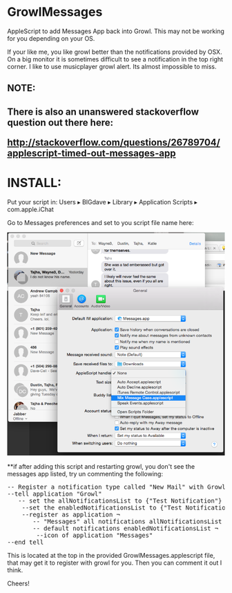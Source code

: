 GrowlMessages
=============

AppleScript to add Messages App back into Growl. This may not be working for you depending on your OS.

If your like me, you like growl better than the notifications provided by OSX. On a big monitor it is sometimes difficult to see a notification in the top right corner. I like to use musicplayer growl alert. Its almost impossible to miss.  


<h2>NOTE:<h2>
There is also an unanswered stackoverflow question out there here:

http://stackoverflow.com/questions/26789704/applescript-timed-out-messages-app



<h1>INSTALL:</h1>

Put your script in:  Users ▸ BIGdave ▸ Library ▸ Application Scripts ▸ com.apple.iChat


Go to Messages preferences and set to you script file name here:

![](https://github.com/daveferrara1/GrowlMessages/blob/master/shot.png)


**if after adding this script and restarting growl, you don't see the messages app listed, try un commenting the following:

<pre>
-- Register a notification type called "New Mail" with Growl, and enable it.
--tell application "Growl"
   -- set the allNotificationsList to {"Test Notification"}
    --set the enabledNotificationsList to {"Test Notification"}
    --register as application ¬
       -- "Messages" all notifications allNotificationsList ¬
       -- default notifications enabledNotificationsList ¬
        --icon of application "Messages"
--end tell
</pre>

This is located at the top in the provided GrowlMessages.applescript file, that may get it to register with growl for you. Then you can comment it out I think.


Cheers!